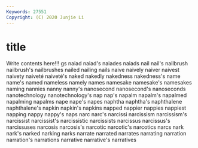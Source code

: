 ```yaml
---
Keywords: 27551
Copyright: (C) 2020 Junjie Li
---
```


# title

Write contents here!!!
gs 
naiad
naiad's 
naiades 
naiads 
nail 
nail's 
nailbrush 
nailbrush's 
nailbrushes 
nailed 
nailing
nails 
naive 
naively 
naiver 
naivest 
naivety 
naiveté 
naiveté's 
naked 
nakedly
nakedness 
nakedness's 
name 
name's 
named 
nameless 
namely 
names 
namesake 
namesake's
namesakes 
naming 
nannies 
nanny 
nanny's 
nanosecond 
nanosecond's 
nanoseconds 
nanotechnology 
nanotechnology's
nap 
nap's 
napalm 
napalm's 
napalmed 
napalming 
napalms 
nape 
nape's 
napes
naphtha 
naphtha's 
naphthalene 
naphthalene's 
napkin 
napkin's 
napkins 
napped 
nappier 
nappies
nappiest 
napping 
nappy 
nappy's 
naps 
narc 
narc's 
narcissi 
narcissism 
narcissism's
narcissist 
narcissist's 
narcissistic 
narcissists 
narcissus 
narcissus's 
narcissuses 
narcosis 
narcosis's 
narcotic
narcotic's 
narcotics 
narcs 
nark 
nark's 
narked 
narking 
narks 
narrate 
narrated
narrates 
narrating 
narration 
narration's 
narrations 
narrative 
narrative's 
narratives 
